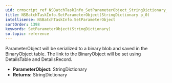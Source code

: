 ```yaml
---
uid: crmscript_ref_NSBatchTaskInfo_SetParameterObject_StringDictionary_p_0
title: NSBatchTaskInfo.SetParameterObject(StringDictionary p_0)
intellisense: NSBatchTaskInfo.SetParameterObject
sortOrder: 1398
keywords: SetParameterObject(StringDictionary)
so.topic: reference
---
```



ParameterObject will be serialized to a binary blob and saved in the BinaryObject table. The link to the BinaryObject will be set using DetailsTable and DetailsRecord.



* **ParameterObject:** StringDictionary
* **Returns:** StringDictionary


